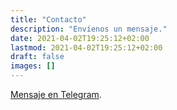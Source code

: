 ```yaml
---
title: "Contacto"
description: "Envíenos un mensaje."
date: 2021-04-02T19:25:12+02:00
lastmod: 2021-04-02T19:25:12+02:00
draft: false
images: []
---
```


[Mensaje en Telegram](https://t.me/joinchat/OsfYP1xnFlxjN2Ix).
